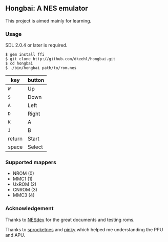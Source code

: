 ## Hongbai: A NES emulator

This project is aimed mainly for learning.

### Usage
SDL 2.0.4 or later is required.

    $ gem install ffi
    $ git clone http://github.com/dkeehl/hongbai.git
    $ cd hongbai
    $ ./bin/hongbai path/to/rom.nes

|key   |button |
|------|-------|
|`W`   |Up     |
|`S`   |Down   |
|`A`   |Left   |
|`D`   |Right  |
|`K`   |A      |
|`J`   |B      |
|return|Start  |
|space |Select |

### Supported mappers

* NROM  (0)
* MMC1  (1)
* UxROM (2)
* CNROM (3)
* MMC3  (4)

### Acknowledgement

Thanks to [NESdev](nesdev.com) for the great documents and testing roms.

Thanks to [sprocketnes](https://github.com/pcwalton/sprocketnes)
and [pinky](https://github.com/koute/pinky) which helped me understanding the PPU and APU.
